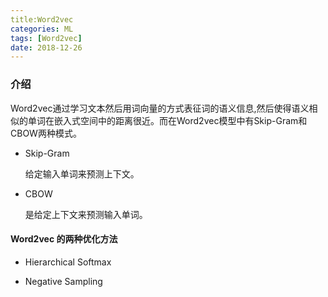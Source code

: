 ```yaml
---
title:Word2vec
categories: ML
tags: [Word2vec]
date: 2018-12-26
---
```


### 介绍

Word2vec通过学习文本然后用词向量的方式表征词的语义信息,然后使得语义相似的单词在嵌入式空间中的距离很近。而在Word2vec模型中有Skip-Gram和CBOW两种模式。

- Skip-Gram

  给定输入单词来预测上下文。

- CBOW

  是给定上下文来预测输入单词。

#### Word2vec 的两种优化方法

- Hierarchical Softmax

- Negative Sampling

  